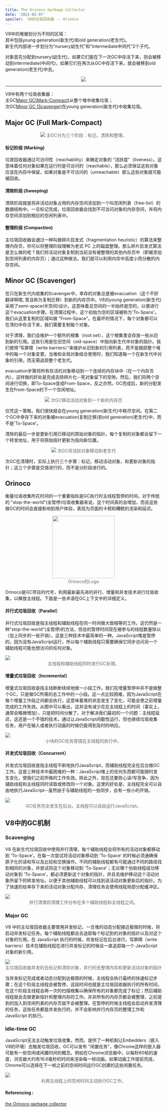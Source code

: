 ```yaml
---
title: The Orinoco Garbage Collector
date: '2021-02-07'
spoiler:  V8的垃圾回收器 -- Orinoco
---
```


V8中的堆被划分为不同的区域：<br/>
其中包括young generation(新生代)和old generation(老生代)。<br/>
新生代内部进一步划分为“nursery幼生代”和“intermediate中间代”2个子代。<br/>

对象首先分配到nursery(幼生代)，如果它们能在下一次GC中存活下来，则会被移动到intermediate(中间代)，如果它们在再次从GC中存活下来，就会被移到old generation(老生代)中去。

<div align="center">
  <img src="https://i.ibb.co/gW87MnK/gc-01.png" />
</div>

---

V8中有两个垃圾收集器：<br/>
主GC[Major GC(Mark-Compact)](#major-gc-full-mark-compact)从整个堆中收集垃圾；<br/>
次GC[Minor GC (Scavenger)](#minor-gc-scavenger)在young generation(新生代)中收集垃圾。<br/>

## Major GC (Full Mark-Compact)
<div align="center">
  <img style="margin-bottom: 0px" src="https://i.ibb.co/5r4yyd2/gc-02.png" />
  <span style="color: #666; font-size: 14px">主GC分为三个阶段：标记，清除和整理。</span>
</div>

#### 标记阶段 (Marking)
垃圾回收器通过可访问性（reachability）来确定对象的 “活跃度”（liveness）。这意味着任何对象如果在运行时是可访问的（reachable），那么必须保证这些对象应该在内存中保留，如果对象是不可访问的（unreachable）那么这些对象就可能被回收。

#### 清除阶段 (Sweeping)
清除阶段就是将非活动对象占用的内存空间添加到一个叫空闲列表（free-list）的数据结构中。一旦标记完成，垃圾回收器会找到不可访问对象的内存空间，并将内存空间添加到相应的空闲列表中。

#### 整理阶段 (Compaction)
主垃圾回收器会通过一种叫做碎片启发式（fragmentation heuristic）的算法来整理内存页，你可以将整理阶段理解为老式 PC 上的磁盘整理。那么碎片启发式算法是怎么做的呢？我们将活动对象复制到当前没有被整理的其他内存页中（即被添加到空闲列表的内存页）；通过这种做法，我们就可以利用内存中高度小而分散的内存空间。

## Minor GC (Scavenger)
<p>
在只在新生代内收集的Scavenger中，幸存的对象总是被evacuation（这个不好翻译啊喂, 暂且称为复制迁移）到新的内存页中。V8对young generation(新生代)采用了semi-space(半空间)设计。这意味着总空间的一半始终是空的，以便进行这个evacuation步骤。在清理过程中，这个初始为空的区域被称为'To-Space'。我们从这里复制的区域叫做 "From-Space"。在最坏的情况下，每个对象都可以在清扫中存活下来，我们需要复制每个对象。
<p>
<p>
对于清理，我们会维护一个额外的根集（root set），这个根集里会存放一些从旧到新的引用。这些引用是在旧空间（old-space）中指向新生代中对象的指针。我们使用“写屏障（write barriers）”来维护从旧到新的引用列表，而不是跟踪整个堆中的每一个对象变更。当堆和全局对象结合使用时，我们知道每一个在新生代中对象的引用，而无需追踪整个老生代。
</p>
<p>
evacuation步骤将所有存活的对象移动到一个连续的内存块中（在一个内存页内）。这样做的好处是完成去除碎片化--死对象留下的空隙。然后，我们将两个空间进行切换，即To-Space变成From-Space，反之亦然。GC完成后，新的分配发生在From-Space的下一个空闲地址。
<p>

<div align="center">
  <img style="margin-bottom: 0px" src="https://i.ibb.co/NF5X8pK/gc-03.png" />
  <span style="color: #666; font-size: 14px">次GC移动活动对象到一个新的内存页</span>
</div>

<p>仅凭这一策略，我们很快就会在young generation(新生代)中耗尽空间。在第二个GC中幸存下来的对象被evacuation(复制迁移)到old generation(老生代)中，而不是'To-Space'。</p>
<p>清除的最后一步是更新引用已移动的原始对象的指针。每个复制的对象都会留下一个转发地址，用于将原始指针更新为指向新位置。</p>

<div align="center">
  <img style="margin-bottom: 0px" src="https://i.ibb.co/QvyrPXB/gc-04.png" />
  <span style="color: #666; font-size: 14px">次GC将活跃对象移动到老生代</span>
</div>

<p>次GC在清理时，实际上执行三个步骤：标记，移动活动对象，和更新对象的指针；这三个步骤是交错进行的，而不是分阶段进行的。</p>

## Orinoco

衡量垃圾收集所花时间的一个重要指标是GC执行时主线程暂停的时间。对于传统的 "stop-the-world"(全暂停)垃圾收集器来说，这个时间真的会增加，而且这些做GC的时间会直接影响到用户体验，表现为页面的卡顿和糟糕的渲染和延迟。

<div align="center">
  <img style="margin-bottom: 0px; width: 200px; display: block" src="https://v8.dev/_img/v8-orinoco.svg" />
  <span style="color: #666; font-size: 14px">Orinoco的Logo</span>
</div>

<p>Orinoco是GC项目的代号，利用最新最先进的并行、增量和并发技术进行垃圾收集，以解放主线程。下面是一些术语在GC上下文中的详细定义。</p>

#### 并行式垃圾回收（Parallel）

并行式垃圾回收是指主线程和辅助线程在同一时间做大致相等的工作。这仍然是一种"stop-the-world"(全暂停)的方法，但总的暂停时间现在被参与的线程数量除以（加上同步的一些开销）。这是三种技术中最简单的一种。JavaScript堆是暂停的，因为没有JavaScript运行，所以每个辅助线程只需要确保它同步访问另一个辅助线程可能也想访问的任何对象。

<div align="center">
  <img style="margin-bottom: 0px;display: block" src="https://v8.dev/_img/trash-talk/05.svg" />
  <span style="color: #666; font-size: 14px">主线程和辅助线程同时进行GC处理。</span>
</div>

#### 增量式垃圾回收（Incremental）
增量式垃圾回收是指主线断断续续地做一小段工作。我们在增量暂停中并不是做整个GC，只是做GC所需的总工作中的一小段。这一点比较困难，因为JavaScript在每个增量工作段之间都会执行，这意味着堆的状态发生了变化，可能会使之前增量完成的工作失效。从图中可以看出，这并没有减少花在主线程上的时间（事实上，通常会略微增加），只是把时间分散了。对于解决我们最初的一个问题：主线程延迟，这还是一个不错的技术。通过让JavaScript间歇性运行，但也继续垃圾收集任务，用户在输入或者执行动画的时候仍能得到及时的响应。

<div align="center">
  <img style="margin-bottom: 0px;display: block" src="https://v8.dev/_img/trash-talk/06.svg" />
  <span style="color: #666; font-size: 14px">小块的GC任务穿插在主线程的执行中。</span>
</div>

#### 并发式垃圾回收（Concurrent）
并发式垃圾回收是指主线程不断地执行JavaScript，而辅助线程完全在后台做GC工作。这是三种技术中最困难的一种：JavaScript堆上的任何东西都可能随时发生变化，使我们之前所做的工作失效。除此之外，现在还要担心读/写竞争，因为辅助线程和主线程同时读取或修改同一个对象。这里的好处是，主线程完全可以自由地执行JavaScript--虽然由于与辅助线程的一些同步，会有一些小的开销。

<div align="center">
  <img style="margin-bottom: 0px;display: block" src="https://v8.dev/_img/trash-talk/07.svg" />
  <span style="color: #666; font-size: 14px">GC任务完全发生在后台。主线程可以自由运行JavaScript。</span>
</div>


## V8中的GC机制

### Scavenging
V8 在新生代垃圾回收中使用并行清理，每个辅助线程会将所有的活动对象都移动到 ‘To-Space’。在每一次尝试将活动对象移动到 ‘To-Space’ 的时候必须通确保原子化的读和写以及比较和交换操作。不同的辅助线程都有可能通过不同的路径找到相同的对象，并尝试将这个对象移动到 ‘To-Space’；无论哪个协助线程成功移动对象到 ‘To-Space’，都必须更新这个对象的指针，并且去维护移动这个活动对象所留下的转发地址。以便于其他辅助线程可以找到该活动对象更新后的指针。为了快速的给幸存下来的活动对象分配内存，清理任务会使用线程局部分配缓冲区。

<div align="center">
  <img style="margin-bottom: 0px;display: block" src="https://v8.dev/_img/trash-talk/08.svg" />
  <span style="color: #666; font-size: 14px">并行清理将清理工作分布在多个辅助线程和主线程之间。</span>
</div>

### Major GC
V8 中的主垃圾回收器主要使用并发标记，一旦堆的动态分配接近极限的时候，将启动并发标记任务。每个辅助线程都会去追踪每个标记到的对象的指针以及对这个对象的引用。在 JavaScript 执行的时候，并发标记在后台进行。写屏障（write barriers）技术在辅助线程在进行并发标记的时候会一直追踪每一个 JavaScript 对象的新引用。

<div align="center">
  <img style="margin-bottom: 0px;display: block" src="https://v8.dev/_img/trash-talk/09.svg" />
  <span style="color: #666; font-size: 14px">主垃圾回收器并发的去标记和清除对象，并行的去整理内存和更新活动对象的指针</span>
</div>

当并发标记完成或者动态分配到达极限的时候，主线程会执行最终的快速标记步骤；在这个阶段主线程会被暂停，这段时间也就是主垃圾回收器执行的所有时间。在这个阶段主线程会再一次的扫描根集以确保所有的对象都完成了标记；然后辅助线程就会去做更新指针和整理内存的工作。并非所有的内存页都会被整理，之前提到的加入到空闲列表的内存页就不会被整理。在暂停的时候主线程会启动并发清理的任务，这些任务都是并发执行的，并不会影响并行内存页的整理工作和 JavaScript 的执行。


### Idle-time GC
JavaScript无法主动触发垃圾收集，然而，提供了一种机制让Embedders（嵌入V8的环境）去触发垃圾回收，GC可以发布 "闲置任务"，像Chrome这样的嵌入器可能有一些空闲或闲置时间的概念。例如在Chrome浏览器中，以每秒60帧的速度，浏览器大约有16.6毫秒的时间来渲染每一帧动画。如果动画工作提前完成，Chrome可以选择在下一帧之前的空闲时间运行GC创建的这些闲置任务。
<div align="center">
  <img style="margin-bottom: 0px;display: block" src="https://v8.dev/_img/trash-talk/10.svg" />
  <span style="color: #666; font-size: 14px">利用主线程上的空闲时间主动执行GC工作。</span>
</div>


#### Referencing : 
[the Orinoco garbage collector](https://v8.dev/blog/trash-talk)  

<!-- [end](/thanks watch/) -->